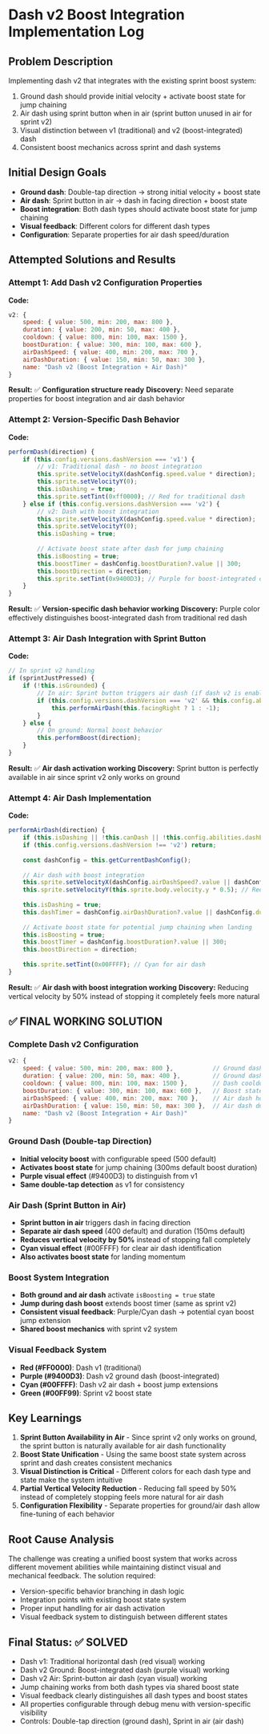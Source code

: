 # Dash v2 Boost Integration Implementation Log

## Problem Description
Implementing dash v2 that integrates with the existing sprint boost system:
1. Ground dash should provide initial velocity + activate boost state for jump chaining
2. Air dash using sprint button when in air (sprint button unused in air for sprint v2)
3. Visual distinction between v1 (traditional) and v2 (boost-integrated) dash
4. Consistent boost mechanics across sprint and dash systems

## Initial Design Goals
- **Ground dash**: Double-tap direction → strong initial velocity + boost state
- **Air dash**: Sprint button in air → dash in facing direction + boost state
- **Boost integration**: Both dash types should activate boost state for jump chaining
- **Visual feedback**: Different colors for different dash types
- **Configuration**: Separate properties for air dash speed/duration

## Attempted Solutions and Results

### Attempt 1: Add Dash v2 Configuration Properties
**Code:**
```javascript
v2: {
    speed: { value: 500, min: 200, max: 800 },
    duration: { value: 200, min: 50, max: 400 },
    cooldown: { value: 800, min: 100, max: 1500 },
    boostDuration: { value: 300, min: 100, max: 600 },
    airDashSpeed: { value: 400, min: 200, max: 700 },
    airDashDuration: { value: 150, min: 50, max: 300 },
    name: "Dash v2 (Boost Integration + Air Dash)"
}
```
**Result:** ✅ **Configuration structure ready**
**Discovery:** Need separate properties for boost integration and air dash behavior

### Attempt 2: Version-Specific Dash Behavior
**Code:**
```javascript
performDash(direction) {
    if (this.config.versions.dashVersion === 'v1') {
        // v1: Traditional dash - no boost integration
        this.sprite.setVelocityX(dashConfig.speed.value * direction);
        this.sprite.setVelocityY(0);
        this.isDashing = true;
        this.sprite.setTint(0xff0000); // Red for traditional dash
    } else if (this.config.versions.dashVersion === 'v2') {
        // v2: Dash with boost integration
        this.sprite.setVelocityX(dashConfig.speed.value * direction);
        this.sprite.setVelocityY(0);
        this.isDashing = true;
        
        // Activate boost state after dash for jump chaining
        this.isBoosting = true;
        this.boostTimer = dashConfig.boostDuration?.value || 300;
        this.boostDirection = direction;
        this.sprite.setTint(0x9400D3); // Purple for boost-integrated dash
    }
}
```
**Result:** ✅ **Version-specific dash behavior working**
**Discovery:** Purple color effectively distinguishes boost-integrated dash from traditional red dash

### Attempt 3: Air Dash Integration with Sprint Button
**Code:**
```javascript
// In sprint v2 handling
if (sprintJustPressed) {
    if (!this.isGrounded) {
        // In air: Sprint button triggers air dash (if dash v2 is enabled)
        if (this.config.versions.dashVersion === 'v2' && this.config.abilities.dashEnabled) {
            this.performAirDash(this.facingRight ? 1 : -1);
        }
    } else {
        // On ground: Normal boost behavior
        this.performBoost(direction);
    }
}
```
**Result:** ✅ **Air dash activation working**
**Discovery:** Sprint button is perfectly available in air since sprint v2 only works on ground

### Attempt 4: Air Dash Implementation
**Code:**
```javascript
performAirDash(direction) {
    if (this.isDashing || !this.canDash || !this.config.abilities.dashEnabled) return;
    if (this.config.versions.dashVersion !== 'v2') return;
    
    const dashConfig = this.getCurrentDashConfig();
    
    // Air dash with boost integration
    this.sprite.setVelocityX(dashConfig.airDashSpeed?.value || dashConfig.speed.value);
    this.sprite.setVelocityY(this.sprite.body.velocity.y * 0.5); // Reduce but don't stop fall
    
    this.isDashing = true;
    this.dashTimer = dashConfig.airDashDuration?.value || dashConfig.duration.value;
    
    // Activate boost state for potential jump chaining when landing
    this.isBoosting = true;
    this.boostTimer = dashConfig.boostDuration?.value || 300;
    this.boostDirection = direction;
    
    this.sprite.setTint(0x00FFFF); // Cyan for air dash
}
```
**Result:** ✅ **Air dash with boost integration working**
**Discovery:** Reducing vertical velocity by 50% instead of stopping it completely feels more natural

## ✅ FINAL WORKING SOLUTION

### Complete Dash v2 Configuration
```javascript
v2: {
    speed: { value: 500, min: 200, max: 800 },           // Ground dash speed
    duration: { value: 200, min: 50, max: 400 },         // Ground dash duration
    cooldown: { value: 800, min: 100, max: 1500 },       // Dash cooldown
    boostDuration: { value: 300, min: 100, max: 600 },   // Boost state duration after dash
    airDashSpeed: { value: 400, min: 200, max: 700 },    // Air dash horizontal speed
    airDashDuration: { value: 150, min: 50, max: 300 },  // Air dash duration
    name: "Dash v2 (Boost Integration + Air Dash)"
}
```

### Ground Dash (Double-tap Direction)
- **Initial velocity boost** with configurable speed (500 default)
- **Activates boost state** for jump chaining (300ms default boost duration)
- **Purple visual effect** (#9400D3) to distinguish from v1
- **Same double-tap detection** as v1 for consistency

### Air Dash (Sprint Button in Air)  
- **Sprint button in air** triggers dash in facing direction
- **Separate air dash speed** (400 default) and duration (150ms default)
- **Reduces vertical velocity by 50%** instead of stopping fall completely
- **Cyan visual effect** (#00FFFF) for clear air dash identification
- **Also activates boost state** for landing momentum

### Boost System Integration
- **Both ground and air dash** activate `isBoosting = true` state
- **Jump during dash boost** extends boost timer (same as sprint v2)
- **Consistent visual feedback**: Purple/Cyan dash → potential cyan boost jump extension
- **Shared boost mechanics** with sprint v2 system

### Visual Feedback System
- **Red (#FF0000)**: Dash v1 (traditional)
- **Purple (#9400D3)**: Dash v2 ground dash (boost-integrated)
- **Cyan (#00FFFF)**: Dash v2 air dash + boost jump extensions
- **Green (#00FF99)**: Sprint v2 boost state

## Key Learnings

1. **Sprint Button Availability in Air** - Since sprint v2 only works on ground, the sprint button is naturally available for air dash functionality
2. **Boost State Unification** - Using the same boost state system across sprint and dash creates consistent mechanics
3. **Visual Distinction is Critical** - Different colors for each dash type and state make the system intuitive
4. **Partial Vertical Velocity Reduction** - Reducing fall speed by 50% instead of completely stopping feels more natural for air dash
5. **Configuration Flexibility** - Separate properties for ground/air dash allow fine-tuning of each behavior

## Root Cause Analysis
The challenge was creating a unified boost system that works across different movement abilities while maintaining distinct visual and mechanical feedback. The solution required:
- Version-specific behavior branching in dash logic
- Integration points with existing boost state system
- Proper input handling for air dash activation
- Visual feedback system to distinguish between different states

## Final Status: ✅ SOLVED
- Dash v1: Traditional horizontal dash (red visual) working
- Dash v2 Ground: Boost-integrated dash (purple visual) working  
- Dash v2 Air: Sprint-button air dash (cyan visual) working
- Jump chaining works from both dash types via shared boost state
- Visual feedback clearly distinguishes all dash types and boost states
- All properties configurable through debug menu with version-specific visibility
- Controls: Double-tap direction (ground dash), Sprint in air (air dash)